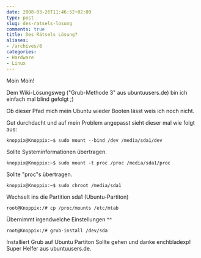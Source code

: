 ```yaml
---
date: 2008-03-26T11:46:52+02:00
type: post
slug: des-ratsels-losung
comments: true
title: Des Rätsels Lösung?
aliases:
- /archives/8
categories:
- Hardware
- Linux
---
```


Moin Moin!

Dem Wiki-Lösungsweg ("Grub-Methode 3" aus ubuntuusers.de) bin ich einfach
mal blind gefolgt ;)

Ob dieser Pfad mich mein Ubuntu wieder Booten lässt weis ich noch nicht.

Gut durchdacht und auf mein Problem angepasst sieht dieser mal wie folgt
aus:

```
knoppix@Knoppix:~$ sudo mount --bind /dev /media/sda1/dev
```

Sollte  Systeminformationen übertragen.

```
knoppix@Knoppix:~$ sudo mount -t proc /proc /media/sda1/proc
```

Sollte "proc"s übertragen.

```
knoppix@Knoppix:~$ sudo chroot /media/sda1
```

Wechselt ins die Partition sda1 (Ubuntu-Partiton)

```
root@Knoppix:/# cp /proc/mounts /etc/mtab
```

Übernimmt irgendwelche Einstellungen  ^^

```
root@Knoppix:/# grub-install /dev/sda
```

Installiert Grub auf Ubuntu Partiton Sollte gehen und danke enchbladexp!
Super Helfer aus ubuntuusers.de.
